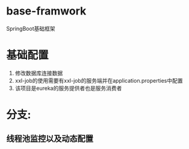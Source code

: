 # base-framwork
SpringBoot基础框架

# 基础配置
1. 修改数据库连接数据
2. xxl-job的使用需要有xxl-job的服务端并在application.properties中配置
3. 该项目是eureka的服务提供者也是服务消费者


# 分支:
## 线程池监控以及动态配置


